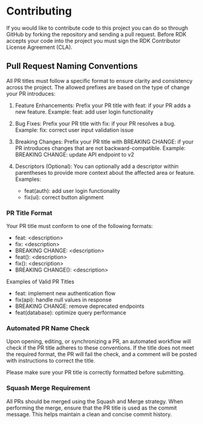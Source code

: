 # Contributing
If you would like to contribute code to this project you can do so through GitHub by forking the repository
and sending a pull request.
Before RDK accepts your code into the project you must sign the RDK Contributor License Agreement (CLA).

## Pull Request Naming Conventions
All PR titles must follow a specific format to ensure clarity and consistency across the project. The allowed prefixes are based on the type of change your PR introduces:

1. Feature Enhancements:
Prefix your PR title with feat: if your PR adds a new feature.
Example: feat: add user login functionality

2. Bug Fixes:
Prefix your PR title with fix: if your PR resolves a bug.
Example: fix: correct user input validation issue

3. Breaking Changes:
Prefix your PR title with BREAKING CHANGE: if your PR introduces changes that are not backward-compatible.
Example: BREAKING CHANGE: update API endpoint to v2

4. Descriptors (Optional):
You can optionally add a descriptor within parentheses to provide more context about the affected area or feature.
Examples:
   - feat(auth): add user login functionality
   - fix(ui): correct button alignment

### PR Title Format
Your PR title must conform to one of the following formats:

 - feat: \<description\>
 - fix: \<description\>
 - BREAKING CHANGE: \<description\>
 - feat(<DESCRIPTOR>): \<description\>
 - fix(<DESCRIPTOR>): \<description\>
 - BREAKING CHANGE(<DESCRIPTOR>): \<description\>

Examples of Valid PR Titles
 - feat: implement new authentication flow
 - fix(api): handle null values in response
 - BREAKING CHANGE: remove deprecated endpoints
 - feat(database): optimize query performance

### Automated PR Name Check
Upon opening, editing, or synchronizing a PR, an automated workflow will check if the PR title adheres to these conventions. If the title does not meet the required format, the PR will fail the check, and a comment will be posted with instructions to correct the title.

Please make sure your PR title is correctly formatted before submitting.

### Squash Merge Requirement
All PRs should be merged using the Squash and Merge strategy. When performing the merge, ensure that the PR title is used as the commit message. This helps maintain a clean and concise commit history.